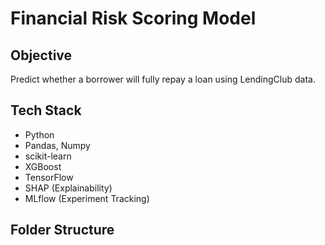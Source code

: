 # Financial Risk Scoring Model

## Objective
Predict whether a borrower will fully repay a loan using LendingClub data.

## Tech Stack
- Python
- Pandas, Numpy
- scikit-learn
- XGBoost
- TensorFlow
- SHAP (Explainability)
- MLflow (Experiment Tracking)

## Folder Structure
